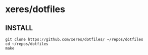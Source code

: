# xeres/dotfiles

## INSTALL

```shell-console
git clone https://github.com/xeres/dotfiles/ ~/repos/dotfiles
cd ~/repos/dotfiles
make
```
